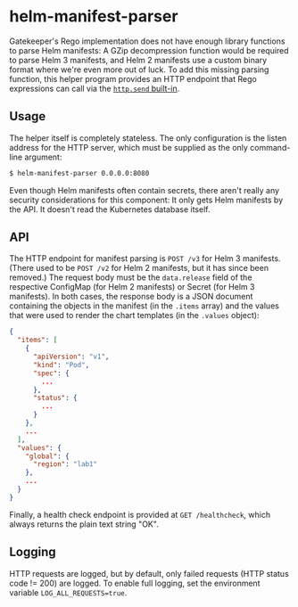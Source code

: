 # helm-manifest-parser

Gatekeeper's Rego implementation does not have enough library functions to parse Helm manifests: A GZip decompression
function would be required to parse Helm 3 manifests, and Helm 2 manifests use a custom binary format where we're even
more out of luck. To add this missing parsing function, this helper program provides an HTTP endpoint that Rego
expressions can call via the [`http.send` built-in](https://www.openpolicyagent.org/docs/latest/policy-reference/#http).

## Usage

The helper itself is completely stateless. The only configuration is the listen address for the HTTP server, which must
be supplied as the only command-line argument:

```bash
$ helm-manifest-parser 0.0.0.0:8080
```

Even though Helm manifests often contain secrets, there aren't really any security considerations for this component: It
only gets Helm manifests by the API. It doesn't read the Kubernetes database itself.

## API

The HTTP endpoint for manifest parsing is `POST /v3` for Helm 3 manifests. (There used to be `POST /v2` for Helm 2
manifests, but it has since been removed.) The request body must be the `data.release` field of the respective ConfigMap
(for Helm 2 manifests) or Secret (for Helm 3 manifests). In both cases, the response body is a JSON document containing
the objects in the manifest (in the `.items` array) and the values that were used to render the chart templates (in the
`.values` object):

```json
{
  "items": [
    {
      "apiVersion": "v1",
      "kind": "Pod",
      "spec": {
        ...
      },
      "status": {
        ...
      }
    },
    ...
  ],
  "values": {
    "global": {
      "region": "lab1"
    },
    ...
  }
}
```

Finally, a health check endpoint is provided at `GET /healthcheck`, which always returns the plain text string "OK".

## Logging

HTTP requests are logged, but by default, only failed requests (HTTP status code != 200) are logged. To enable full
logging, set the environment variable `LOG_ALL_REQUESTS=true`.
